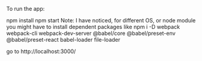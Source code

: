
To run the app:

npm install
npm start
Note: I have noticed, for different OS, or node module you might have to install dependent packages like 
npm i -D  webpack webpack-cli webpack-dev-server @babel/core @babel/preset-env @babel/preset-react  babel-loader file-loader 

go to http://localhost:3000/